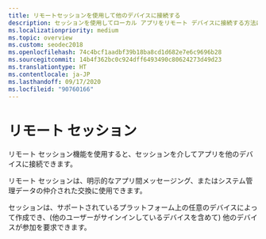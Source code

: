 ```yaml
---
title: リモートセッションを使用して他のデバイスに接続する
description: セッションを使用してローカル アプリをリモート デバイスに接続する方法について説明します。 リモート セッションは、明示的なアプリ間のメッセージングに使用できます。
ms.localizationpriority: medium
ms.topic: overview
ms.custom: seodec2018
ms.openlocfilehash: 74c4bcf1aadbf39b18ba8cd1d682e7e6c9696b28
ms.sourcegitcommit: 14b4f362bc0c924dff6493490c80624273d49d23
ms.translationtype: HT
ms.contentlocale: ja-JP
ms.lasthandoff: 09/17/2020
ms.locfileid: "90760166"
---
```

# <a name="remote-sessions"></a>リモート セッション

リモート セッション機能を使用すると、セッションを介してアプリを他のデバイスに接続できます。

リモート セッションは、明示的なアプリ間メッセージング、またはシステム管理データの仲介された交換に使用できます。

セッションは、サポートされているプラットフォーム上の任意のデバイスによって作成でき、(他のユーザーがサインインしているデバイスを含めて) 他のデバイスが参加を要求できます。
